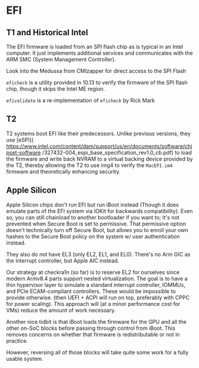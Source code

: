 # EFI

## T1 and Historical Intel

The EFI firmware is loaded from an SPI flash chip as is typical in an Intel computer.  It just implements additional
services and communicates with the ARM SMC (System Management Controller).

Look into the Medussa from CMIzapper for direct access to the SPI Flash

`eficheck` is a utility provided in 10.13 to verify the firmware of the SPI flash chip, though it skips the
Intel ME region.

`efivalidate` is a re-implementation of `eficheck` by Rick Mark

## T2

T2 systems boot EFI like their predecessors.  Unlike previous versions, they use
[eSPI](
    https://www.intel.com/content/dam/support/us/en/documents/software/chipset-software
/327432-004_espi_base_specification_rev1.0_cb.pdf)
to load the firmware and write back NVRAM to a virtual backing device provided by the T2, thereby allowing the T2 to
use img4 to verify the `MacEFI.im4` firmware and theoretically enhancing security.

## Apple Silicon

Apple Silicon chips don't run EFI but run iBoot instead (Though it does emulate parts of the EFI system via IOKit for
backwards compatibility).   Even so, you can still chainload to another bootloader if you want to; It's not prevented
when Secure Boot is set to permissive.  That permissive option doesn't technically turn off Secure Boot, but allows
you to enroll your own hashes to the Secure Boot policy on the system w/ user authentication instead.

They also do not have EL3 (only EL2, EL1, and EL0). There's no Arm GIC as the interrupt controller, but Apple
AIC instead.

Our strategy at checkra1n (so far) is to reserve EL2 for ourselves since modern Armv8.4 parts support nested
virtualization. The goal is to have a thin hypervisor layer to simulate a standard interrupt controller, IOMMUs, and
PCIe ECAM-compliant controllers. These would be impossible to provide otherwise. (then UEFI + ACPI will run on top,
preferably with CPPC for power scaling). This approach will (at a minor performance cost for VMs) reduce the amount
of work necessary.

Another nice tidbit is that iBoot loads the firmware for the GPU and all the other on-SoC blocks before passing
through control from iBoot. This removes concerns on whether that firmware is redistributable or not in practice.

However, reversing all of those blocks will take quite some work for a fully usable system.
